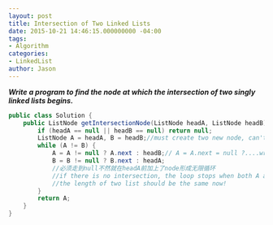 ```yaml
---
layout: post
title: Intersection of Two Linked Lists
date: 2015-10-21 14:46:15.000000000 -04:00
tags:
- Algorithm
categories:
- LinkedList
author: Jason
---
```

<p><strong><em>Write a program to find the node at which the intersection of two singly linked lists begins.</em></strong></p>


``` java
public class Solution {
    public ListNode getIntersectionNode(ListNode headA, ListNode headB) {
        if (headA == null || headB == null) return null;
        ListNode A = headA, B = headB;//must create two new node, can't change headA headB
        while (A != B) {
            A = A != null ? A.next : headB;// A = A.next = null ?....wrong!!
            B = B != null ? B.next : headA;
            //必须走到null不然就在headA前加上了node形成无限循环
            //if there is no intersection, the loop stops when both A and B gets to null
            //the length of two list should be the same now!
        }
        return A;
    }
}
```
